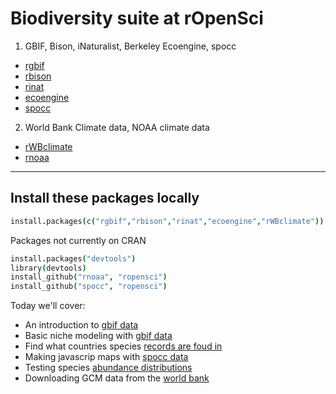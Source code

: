 # Biodiversity suite at rOpenSci

1. GBIF, Bison, iNaturalist, Berkeley Ecoengine, spocc

* [rgbif](http://www.github.com/ropensci/rgbif)
* [rbison](http://www.github.com/ropensci/rbison)
* [rinat](http://www.github.com/ropensci/rinat)
* [ecoengine](http://www.github.com/ropensci/ecoengine)
* [spocc](http://www.github.com/ropensci/spocc)

2. World Bank Climate data, NOAA climate data

* [rWBclimate](http://www.github.com/ropensci/rwbclimate)
* [rnoaa](http://www.github.com/ropensci/rnoaa)

---

## Install these packages locally

```coffee
install.packages(c("rgbif","rbison","rinat","ecoengine","rWBclimate"))
```

Packages not currently on CRAN

```coffee
install.packages("devtools")
library(devtools)
install_github("rnoaa", "ropensci")
install_github("spocc", "ropensci")
```

Today we'll cover:

* An introduction to [gbif data](https://github.com/ropensci/workshops-duke-2014-02/blob/master/02-biodiversity/rgbif_intro.md)
* Basic niche modeling with [gbif data](https://github.com/ropensci/workshops-duke-2014-02/blob/master/02-biodiversity/rgbif_usecase1.md)
* Find what countries species [records are foud in](https://github.com/ropensci/workshops-duke-2014-02/blob/master/02-biodiversity/rgbif_usecase2.md)
* Making javascrip maps with [spocc data](https://github.com/ropensci/workshops-duke-2014-02/blob/master/02-biodiversity/spocc.md)
* Testing species [abundance distributions](https://github.com/ropensci/workshops-duke-2014-02/blob/master/02-biodiversity/rbison_usecase1.md)
* Downloading GCM data from the [world bank](https://github.com/ropensci/workshops-duke-2014-02/blob/master/02-biodiversity/world-bank-climate.md)
